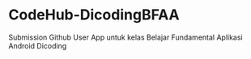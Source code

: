 # CodeHub-DicodingBFAA

Submission Github User App untuk kelas Belajar Fundamental Aplikasi Android Dicoding
